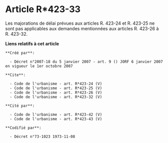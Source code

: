 # Article R*423-33

Les majorations de délai prévues aux articles R. 423-24 et R. 423-25 ne sont pas applicables aux demandes mentionnées aux
articles R. 423-26 à R. 423-32.

**Liens relatifs à cet article**

	**Créé par**:

	  - Décret n°2007-18 du 5 janvier 2007 - art. 9 () JORF 6 janvier 2007 en vigueur le 1er octobre 2007

	**Cite**:

	  - Code de l'urbanisme - art. R*423-24 (V)
	  - Code de l'urbanisme - art. R*423-25 (V)
	  - Code de l'urbanisme - art. R*423-26 (V)
	  - Code de l'urbanisme - art. R*423-32 (V)

	**Cité par**:

	  - Code de l'urbanisme - art. R*423-42 (V)
	  - Code de l'urbanisme - art. R*423-43 (V)

	**Codifié par**:

	  - Décret n°73-1023 1973-11-08
